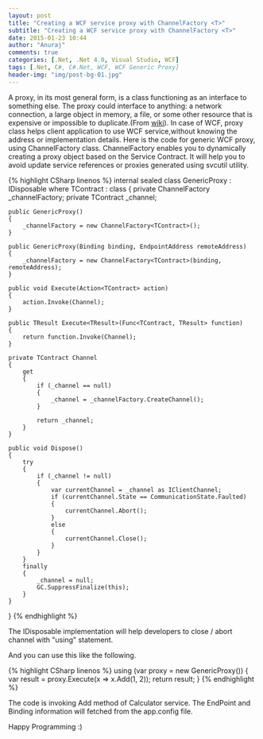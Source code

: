 ```yaml
---
layout: post
title: "Creating a WCF service proxy with ChannelFactory <T>"
subtitle: "Creating a WCF service proxy with ChannelFactory <T>"
date: 2015-01-23 10:44
author: "Anuraj"
comments: true
categories: [.Net, .Net 4.0, Visual Studio, WCF]
tags: [.Net, C#, C#.Net, WCF, WCF Generic Proxy]
header-img: "img/post-bg-01.jpg"
---
```

A proxy, in its most general form, is a class functioning as an interface to something else. The proxy could interface to anything: a network connection, a large object in memory, a file, or some other resource that is expensive or impossible to duplicate.(From [wiki](http://en.wikipedia.org/wiki/Proxy_pattern)). In case of WCF, proxy class helps client application to use WCF service,without knowing the address or implementation details. Here is the code for generic WCF proxy, using ChannelFactory class. ChannelFactory enables you to dynamically creating a proxy object based on the Service Contract. It will help you to avoid update service references or proxies generated using svcutil utility.

{% highlight CSharp linenos %}
internal sealed class GenericProxy<TContract> : IDisposable where TContract : class
{
    private ChannelFactory<TContract> _channelFactory;
    private TContract _channel;

    public GenericProxy()
    {
        _channelFactory = new ChannelFactory<TContract>();
    }

    public GenericProxy(Binding binding, EndpointAddress remoteAddress)
    {
        _channelFactory = new ChannelFactory<TContract>(binding, remoteAddress);
    }

    public void Execute(Action<TContract> action)
    {
        action.Invoke(Channel);
    }

    public TResult Execute<TResult>(Func<TContract, TResult> function)
    {
        return function.Invoke(Channel);
    }

    private TContract Channel
    {
        get
        {
            if (_channel == null)
            {
                _channel = _channelFactory.CreateChannel();
            }

            return _channel;
        }
    }

    public void Dispose()
    {
        try
        {
            if (_channel != null)
            {
                var currentChannel = _channel as IClientChannel;
                if (currentChannel.State == CommunicationState.Faulted)
                {
                    currentChannel.Abort();
                }
                else
                {
                    currentChannel.Close();
                }
            }
        }
        finally
        {
            _channel = null;
            GC.SuppressFinalize(this);
        }
    }
}
{% endhighlight %}

The IDisposable implementation will help developers to close / abort channel with "using" statement.

And you can use this like the following.

{% highlight CSharp linenos %}
using (var proxy = new GenericProxy<ICalculator>())
{
    var result = proxy.Execute<int>(x => x.Add(1, 2));
    return result;
}
{% endhighlight %}

The code is invoking Add method of Calculator service. The EndPoint and Binding information will fetched from the app.config file.

Happy Programming :)
